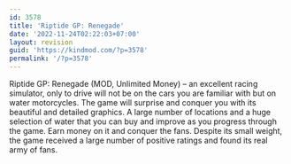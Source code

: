 ```yaml
---
id: 3578
title: 'Riptide GP: Renegade'
date: '2022-11-24T02:22:03+07:00'
layout: revision
guid: 'https://kindmod.com/?p=3578'
permalink: '/?p=3578'
---
```


Riptide GP: Renegade (MOD, Unlimited Money) – an excellent racing simulator, only to drive will not be on the cars you are familiar with but on water motorcycles. The game will surprise and conquer you with its beautiful and detailed graphics. A large number of locations and a huge selection of water that you can buy and improve as you progress through the game. Earn money on it and conquer the fans. Despite its small weight, the game received a large number of positive ratings and found its real army of fans.